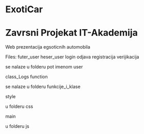 # ExotiCar
# Zavrsni Projekat IT-Akademija

Web prezentacija egsoticnih automobila



Files:
futer_user
heser_user
login
odjava
registracija
verijikacija 

se nalaze u folderu pot imenom user

class_Logs 
function

se nalaze u folderu funkcije_i_klase

style 

u folderu css

main

u folderu js
